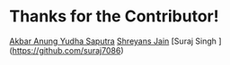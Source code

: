 # Thanks for the Contributor!
[Akbar Anung Yudha Saputra](https://github.com/akbarsaputrait)
[Shreyans Jain](https://github.com/Shreyans13)
[Suraj Singh ] (https://github.com/suraj7086)
